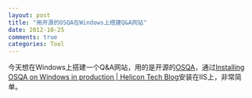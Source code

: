 ```yaml
---
layout: post
title: "用开源的OSQA在Windows上搭建Q&A网站"
date: 2012-10-25
comments: true
categories: Tool
---
```

今天想在Windows上搭建一个Q&amp;A网站，用的是开源的<a href="http://www.osqa.net/">OSQA</a>，通过<a href="http://www.helicontech.com/articles/installing-osqa-on-windows-in-production/">Installing OSQA on Windows in production | Helicon Tech Blog</a>安装在IIS上，非常简单。<br /><blockquote></blockquote>
